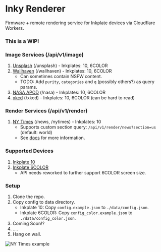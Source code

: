 # Inky Renderer
Firmware + remote rendering service for Inkplate devices via Cloudflare Workers.

### This is a WIP!

### Image Services (/api/v1/image)
1) [Unsplash](https://unsplash.com/developers)  (/unsplash) - Inkplates: 10, 6COLOR
2) [Wallhaven](https://wallhaven.cc/help/api) (/wallhaven) - Inkplates: 10, 6COLOR
    * Can sometimes contain NSFW content.
    * TODO: Add `purity`, `categories` and `q` (possibly others?) as query params.
3) [NASA APOD](https://api.nasa.gov/) (/nasa) - Inkplates: 10, 6COLOR
4) [xkcd](https://xkcd.com/) (/xkcd) - Inkplates: 10, 6COLOR (can be hard to read)

### Render Services (/api/v1/render)
1) [NY Times](https://developer.nytimes.com/) (/news, /nytimes) - Inkplates: 10
    * Supports custom section query: `/api/v1/render/news?section=us` (default: world)
    * See [docs](https://developer.nytimes.com/docs/top-stories-product/1/routes/%7Bsection%7D.json/get) for more information.

### Supported Devices
1) [Inkplate 10](https://soldered.com/product/inkplate-10-9-7-e-paper-board-copy/)
2) [Inkplate 6COLOR](https://soldered.com/product/inkplate-6color-e-paper-display/)
    * API needs reworked to further support 6COLOR screen size.

### Setup
1) Clone the repo.
2) Copy config to data directory.
    * Inkplate 10: Copy `config.example.json` to `./data/config.json`.
    * Inkplate 6COLOR: Copy `config_color.example.json` to `./data/config_color.json`.
3) Coming Soon!?
4) ....
5) Hang on wall.



![NY Times example](https://cdn.lou.ist/Inky/nytimes-resized.jpeg)